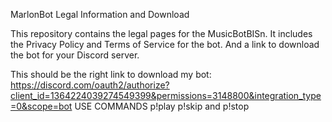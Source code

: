 MarlonBot Legal Information and Download

This repository contains the legal pages for the MusicBotBISn. It includes the Privacy Policy and Terms of Service for the bot. And a link to download the bot for your Discord server.

This should be the right link to download my bot: https://discord.com/oauth2/authorize?client_id=1364224039274549399&permissions=3148800&integration_type=0&scope=bot
USE COMMANDS p!play p!skip and p!stop
